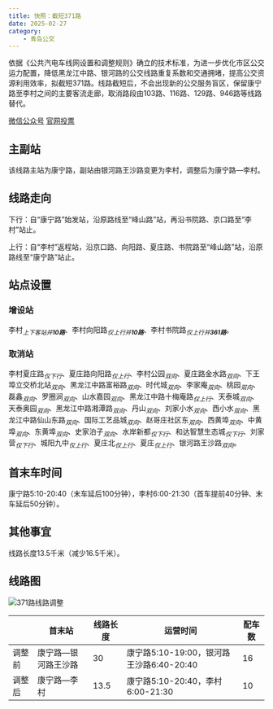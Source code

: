 ```yaml
---
title: 快照：截短371路
date: 2025-02-27
category:
    - 青岛公交
---
```


依据《公共汽电车线网设置和调整规则》确立的技术标准，为进一步优化市区公交运力配置，降低黑龙江中路、银河路的公交线路重复系数和交通拥堵，提高公交资源利用效率，拟截短371路。线路截短后，不会出现新的公交服务盲区，保留康宁路至李村之间的主要客流走廊，取消路段由103路、116路、129路、946路等线路替代。

[微信公众号](https://mp.weixin.qq.com/s?__biz=Mzk0MTIwNTY0MQ==&mid=2247600461&idx=1&sn=84550394852c8bcc6b39ea6b82ab331f&chksm=c34c5b7f07054d47c8fd5d9b6c23797c6ecf26c8e1c2bfc9ebe54a2dd0f6d435e8f87cf7398f&mpshare=1&scene=23&srcid=02271cAgGyTche2dHSr8HDHy&sharer_shareinfo=c347c4daf2575fe3acb9a9a71a7e70ae&sharer_shareinfo_first=c347c4daf2575fe3acb9a9a71a7e70ae#rd) [官网投票](http://qdcykg.net/xlghDetails?newsId=1895022534852743168&newsType=xlgh&pageId=page_ozlzzr7or)

<!--more-->

## 主副站

该线路主站为康宁路，副站由银河路王沙路变更为李村，调整后为康宁路—李村。

## 线路走向

下行：自“康宁路”始发站，沿原路线至“峰山路”站，再沿书院路、京口路至“李村”站止。

上行：自“李村”返程站，沿京口路、向阳路、夏庄路、书院路至“峰山路”站，沿原路线至“康宁路”站止。

## 站点设置

### 增设站
李村<sub>_上下客站并**10路**_</sub>、李村向阳路<sub>_仅上行并**10路**_</sub>、李村书院路<sub>_仅上行并**361路**_</sub>。

### 取消站
李村夏庄路<sub>_仅下行_</sub>、夏庄路向阳路<sub>_仅上行_</sub>、李村公园<sub>_双向_</sub>、夏庄路金水路<sub>_双向_</sub>、下王埠立交桥北站<sub>_双向_</sub>、黑龙江中路富裕路<sub>_双向_</sub>、时代城<sub>_双向_</sub>、李家庵<sub>_双向_</sub>、桃园<sub>_双向_</sub>、磊鑫<sub>_双向_</sub>、罗圈涧<sub>_双向_</sub>、山水嘉园<sub>_双向_</sub>、黑龙江中路十梅庵路<sub>_仅上行_</sub>、天泰城<sub>_双向_</sub>、天泰奥园<sub>_双向_</sub>、黑龙江中路湘潭路<sub>_双向_</sub>、丹山<sub>_双向_</sub>、刘家小水<sub>_双向_</sub>、西小水<sub>_双向_</sub>、黑龙江中路仙山东路<sub>_双向_</sub>、国际工艺品城<sub>_双向_</sub>、赵哥庄社区东<sub>_双向_</sub>、西黄埠<sub>_双向_</sub>、中黄埠<sub>_双向_</sub>、东黄埠<sub>_双向_</sub>、史家泊子<sub>_双向_</sub>、水岸新都<sub>_仅下行_</sub>、和达智慧生态城<sub>_仅下行_</sub>、刘家营<sub>_仅下行_</sub>、城阳九中<sub>_仅上行_</sub>、夏庄北<sub>_仅上行_</sub>、夏庄<sub>_仅上行_</sub>、银河路王沙路<sub>_双向_</sub>。

## 首末车时间

康宁路5:10-20:40（末车延后100分钟），李村6:00-21:30（首车提前40分钟、末车延后50分钟）。

## 其他事宜

线路长度13.5千米（减少16.5千米）。

## 线路图

![371路线路调整](https://www.qdcykg.com:9089/system/file/v1/downloadFile?fileId=1895017860347072512)

|      |首末站|线路长度|运营时间|配车数|
|------|------|-------|--------|-----|
|调整前|康宁路—银河路王沙路|30|康宁路5:10-19:00，银河路王沙路6:40-20:40|16|
|调整后|康宁路—李村|13.5|康宁路5:10-20:40，李村6:00-21:30|10|
